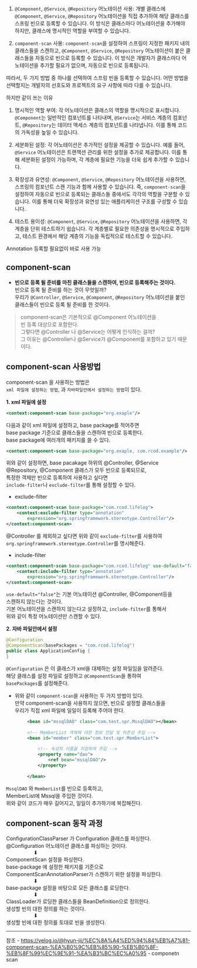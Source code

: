 1. `@Component`, `@Service`, `@Repository` 어노테이션 사용: 개별 클래스에 `@Component`, `@Service`, `@Repository` 어노테이션을 직접 추가하여 해당 클래스를 스프링 빈으로 등록할 수 있습니다. 이 방식은 클래스마다 어노테이션을 추가해야 하지만, 클래스에 명시적인 역할을 부여할 수 있습니다.
    
2. `component-scan` 사용: `component-scan`을 설정하여 스프링이 지정한 패키지 내의 클래스들을 스캔하고, `@Component`, `@Service`, `@Repository` 어노테이션이 붙은 클래스들을 자동으로 빈으로 등록할 수 있습니다. 이 방식은 개발자가 클래스마다 어노테이션을 추가할 필요가 없으며, 자동으로 빈으로 등록됩니다.
    

따라서, 두 가지 방법 중 하나를 선택하여 스프링 빈을 등록할 수 있습니다. 어떤 방법을 선택할지는 개발자의 선호도와 프로젝트의 요구 사항에 따라 다를 수 있습니다. 

하지만  같이 쓰는 이유

1. 명시적인 역할 부여: 각 어노테이션은 클래스의 역할을 명시적으로 표시합니다. `@Component`는 일반적인 컴포넌트를 나타내며, `@Service`는 서비스 계층의 컴포넌트, `@Repository`는 데이터 액세스 계층의 컴포넌트를 나타냅니다. 이를 통해 코드의 가독성을 높일 수 있습니다.
    
2. 세분화된 설정: 각 어노테이션은 추가적인 설정을 제공할 수 있습니다. 예를 들어, `@Service` 어노테이션은 트랜잭션 관리를 위한 설정을 추가로 제공합니다. 이를 통해 세분화된 설정이 가능하며, 각 계층에 필요한 기능을 더욱 쉽게 추가할 수 있습니다.
    
3. 확장성과 유연성: `@Component`, `@Service`, `@Repository` 어노테이션을 사용하면, 스프링의 컴포넌트 스캔 기능과 함께 사용할 수 있습니다. 즉, `component-scan`을 설정하여 자동으로 빈으로 등록되는 클래스들 중에서도 각각의 역할을 구분할 수 있습니다. 이를 통해 더욱 확장성과 유연성 있는 애플리케이션 구조를 구성할 수 있습니다.
    
4. 테스트 용이성: `@Component`, `@Service`, `@Repository` 어노테이션을 사용하면, 각 계층을 단위 테스트하기 쉽습니다. 각 계층별로 필요한 의존성을 명시적으로 주입하고, 테스트 환경에서 해당 계층의 기능을 독립적으로 테스트할 수 있습니다.


Annotation 등록할 필요없이 바로 사용 가능


##  component-scan


- **빈으로 등록 될 준비를 마친 클래스들을 스캔하여, 빈으로 등록해주는 것이다.**  
    빈으로 등록 될 준비를 하는 것이 무엇일까?  
    우리가 `@Controller`, `@Service`, `@Component`, `@Repository` 어노테이션을 붙인  
    클래스들이 빈으로 등록 될 준비를 한 것이다.

> component-scan은 기본적으로 @Component 어노테이션을  
> 빈 등록 대상으로 포함한다.  
> 그렇다면 @Controller 나 @Service는 어떻게 인식하는 걸까?  
> 그 이유는 @Controller나 @Service가 @Component를 포함하고 있기 때문이다.


## component-scan 사용방법

component-scan 을 사용하는 방법은  
`xml 파일에 설정하는 방법`, 과 `자바파일안에서 설정하는 방법`이 있다.

**1. xml 파일에 설정**

```xml
<context:component-scan base-package="org.exaple"/>
```

다음과 같이 xml 파일에 설정하고, base package를 적어주면  
base package 기준으로 클래스들을 스캔하여 빈으로 등록한다.  
base package에 여러개의 패키지를 쓸 수 있다.


```xml
<context:component-scan base-package="org.exaple, com.rcod.example"/> 
```


위와 같이 설정하면, base pacakage 하위의 @Controller, @Service  
@Repository, @Component 클래스가 모두 빈으로 등록되므로,  
특정한 객체만 빈으로 등록하여 사용하고 싶다면  
`include-filter`나 `exclude-filter`를 통해 설정할 수 있다.

- exclude-filter

```xml
<context:component-scan base-package="com.rcod.lifelog">
    <context:exclude-filter type="annotation" 
        expression="org.springframework.stereotype.Controller"/>
</context:component-scan>
```

@Controller 를 제외하고 싶다면 위와 같이 `exclude-filter`를 사용하여  
`org.springframework.stereotype.Controller`를 명시해준다.

- include-filter

```xml
<context:component-scan base-package="com.rcod.lifelog" use-default="false">
    <context:include-filter type="annotation" 
        expression="org.springframework.stereotype.Controller"/>
</context:component-scan>
```

`use-default="false"`는 기본 어노테이션 @Controller, @Component등을  
스캔하지 않는다는 것이다.  
기본 어노테이션을 스캔하지 않는다고 설정하고, `include-filter`를 통해서  
위와 같이 특정 어노테이션만 스캔할 수 있다.

**2. 자바 파일안에서 설정**

```java
@Configuration
@ComponentScan(basePackages = "com.rcod.lifelog")
public class ApplicationConfig {
}
```

`@Configuration` 은 이 클래스가 xml을 대체하는 설정 파일임을 알려준다.  
해당 클래스를 설정 파일로 설정하고 `@ComponentScan`을 통하여  
`basePackages`를 설정해준다.

- 위와 같이 `component-scan`을 사용하는 두 가지 방법이 있다.  
    만약 component-scan을 사용하지 않으면, 빈으로 설정할 클래스들을  
    우리가 직접 xml 파일에 일일이 등록해 주어야 한다.

```xml
		<bean id="mssqlDAO" class="com.test.spr.MssqlDAO"></bean>
		
		<!-- MemberList 객체에 대한 정보 전달 및 의존성 주입 -->
		<bean id="member" class="com.test.spr.MemberList">
			
			<!-- 속성의 이름을 지정하여 주입 -->
			<property name="dao">
				<ref bean="mssqlDAO"/>
			</property>
		
		</bean>
```

`MssqlDAO` 와 `MemberList`를 빈으로 등록하고,  
MemberList에 Mssql을 주입한 것이다.  
위와 같이 코드가 매우 길어지고, 일일이 추가하기에 복잡해진다.

## component-scan 동작 과정

ConfigurationClassParser 가 Configuration 클래스를 파싱한다.  
@Configuration 어노테이션 클래스를 파싱하는 것이다.  
                   ⬇  
ComponentScan 설정을 파싱한다.  
base-package 에 설정한 패키지를 기준으로  
ComponentScanAnnotationParser가 스캔하기 위한 설정을 파싱한다.  
                   ⬇  
base-package 설정을 바탕으로 모든 클래스를 로딩한다.  
                   ⬇  
ClassLoader가 로딩한 클래스들을 BeanDefinition으로 정의한다.  
생성할 빈의 대한 정의를 하는 것이다.  
                   ⬇  
생성할 빈에 대한 정의를 토대로 빈을 생성한다.


---
참조 - https://velog.io/@hyun-jii/%EC%8A%A4%ED%94%84%EB%A7%81-component-scan-%EA%B0%9C%EB%85%90-%EB%B0%8F-%EB%8F%99%EC%9E%91-%EA%B3%BC%EC%A0%95  - componetn scan
